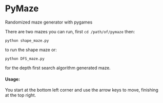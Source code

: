 PyMaze
======

Randomized maze generator with pygames

There are two mazes you can run, first `cd /path/of/pymaze` then:

    python shape_maze.py

to run the shape maze or:

    python DFS_maze.py

for the depth first search algorithm generated maze.

#### Usage:

You start at the bottom left corner and use the arrow keys to move, 
finishing at the top right.

